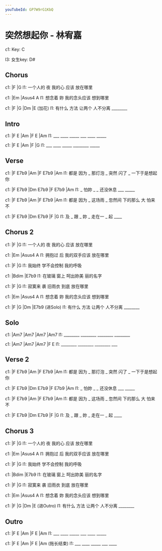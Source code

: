 ```yaml
---
youTubeId: GP7W9rG1KbQ
---
```


# 突然想起你 - 林宥嘉

c1: Key: C

l3: 女生key: D#

## Chorus

c1:         |F             |G
l1: 一个人的 夜 我的心 应该 放在哪里

c1:       |Em             |Asus4   A
l1: 想念着 妳 我的念头应该 想到哪里

c1:       |F          |G       |Dm      |E (加花)
l1: 有什么 方法 让两个 人不分离 ________

## Intro

c1: |F   E   |Am   |F   E   |Am
l1:  ___ ____ _____ ___ ____ _____


c1: |F   E   |Am   |F       |G
l1:  ___ ____ _____ ________ _____

## Verse

c1: |F     E7b9  |Am      |F     E7b9  |Am
l1:   都是 因为 _ 那灯泡 _  突然 闪了 _ 一下于是想起你

c1: |F  E7b9    |Dm E7b9        |F   E7b9   |Am
l1:   _  怕妳 _    _ 还没休息    ___ _____

c1: |F     E7b9   |Am      |F      E7b9    |Am
l1:   都是 因为 _  这场雨 _ 忽然间 下的那么 大 怕来不

c1: |F   E7b9  |Dm  E7b9      |F       |G
l1:  及 _ 跟 _  妳 _ 走在一 _  起 ____

## Chorus 2

c1:         |F             |G
l1: 一个人的 夜 我的心 应该 放在哪里

c1:       |Em             |Asus4   A
l1: 拥抱过 后 我的双手应该 放在哪里

c1:       |F         |G
l1: 我始终 学不会控制 我的呼吸

c1:       |Bdim          |E7b9
l1: 在玻璃 窗上 呵出妳美  丽的名字

c1:       |F             |G
l1: 寂寞来 袭 旧雨衣 到底 放在哪里

c1:       |Em             |Asus4   A
l1: 想念着 妳 我的念头应该 想到哪里

c1:       |F          |G       |Dm     |E7b9 (进Solo)
l1: 有什么 方法 让两个 人不分离 ________

## Solo

c1: |Am7     |Am7     |Am7     |Am7
l1:  ________ ________ ________ ________

c1: |Am7     |Am7     |Am7     |F   E
l1:  ________ ________ ________ ___

## Verse 2

c1: |F     E7b9  |Am      |F     E7b9  |Am
l1:   都是 因为 _ 那灯泡 _  突然 闪了 _ 一下于是想起你

c1: |F  E7b9    |Dm E7b9        |F   E7b9   |Am
l1:   _  怕妳 _    _ 还没休息    ___ _____

c1: |F     E7b9   |Am      |F      E7b9    |Am
l1:   都是 因为 _  这场雨 _ 忽然间 下的那么 大 怕来不

c1: |F   E7b9  |Dm  E7b9      |F       |G
l1:  及 _ 跟 _  妳 _ 走在一 _  起 ____

## Chorus 3

c1:         |F             |G
l1: 一个人的 夜 我的心 应该 放在哪里

c1:       |Em             |Asus4   A
l1: 拥抱过 后 我的双手应该 放在哪里

c1:       |F         |G
l1: 我始终 学不会控制 我的呼吸

c1:       |Bdim          |E7b9
l1: 在玻璃 窗上 呵出妳美  丽的名字

c1:       |F             |G
l1: 寂寞来 袭 旧雨衣 到底 放在哪里

c1:       |Em             |Asus4   A
l1: 想念着 妳 我的念头应该 想到哪里

c1:       |F          |G       |Dm      |E (进Outro)
l1: 有什么 方法 让两个 人不分离 ________

## Outro

c1: |F   E   |Am   |F   E   |Am
l1:  ___ ____ _____ ___ ____ _____


c1: |F   E   |Am   |F   E   |Am (拖长结束)
l1:  ___ ____ _____ ___ ____
